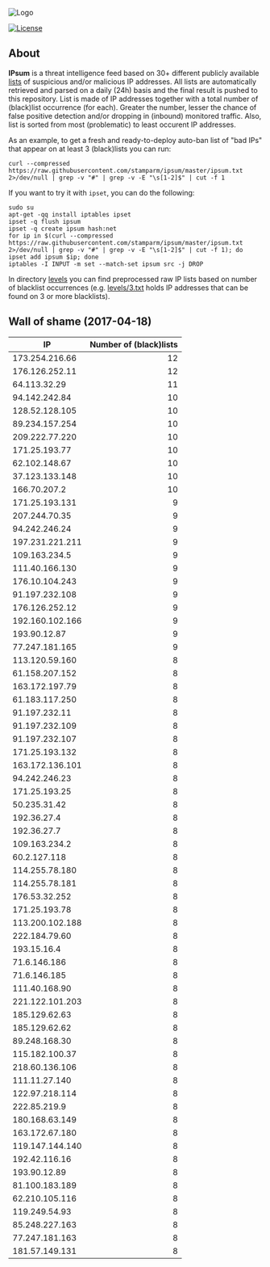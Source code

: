 ![Logo](logo.png)

[![License](https://img.shields.io/badge/license-Public_domain-red.svg)](https://wiki.creativecommons.org/wiki/Public_domain)

About
----

**IPsum** is a threat intelligence feed based on 30+ different publicly available [lists](https://github.com/stamparm/maltrail) of suspicious and/or malicious IP addresses. All lists are automatically retrieved and parsed on a daily (24h) basis and the final result is pushed to this repository. List is made of IP addresses together with a total number of (black)list occurrence (for each). Greater the number, lesser the chance of false positive detection and/or dropping in (inbound) monitored traffic. Also, list is sorted from most (problematic) to least occurent IP addresses.

As an example, to get a fresh and ready-to-deploy auto-ban list of "bad IPs" that appear on at least 3 (black)lists you can run:

```
curl --compressed https://raw.githubusercontent.com/stamparm/ipsum/master/ipsum.txt 2>/dev/null | grep -v "#" | grep -v -E "\s[1-2]$" | cut -f 1
```

If you want to try it with `ipset`, you can do the following:

```
sudo su
apt-get -qq install iptables ipset
ipset -q flush ipsum
ipset -q create ipsum hash:net
for ip in $(curl --compressed https://raw.githubusercontent.com/stamparm/ipsum/master/ipsum.txt 2>/dev/null | grep -v "#" | grep -v -E "\s[1-2]$" | cut -f 1); do ipset add ipsum $ip; done
iptables -I INPUT -m set --match-set ipsum src -j DROP
```

In directory [levels](levels) you can find preprocessed raw IP lists based on number of blacklist occurrences (e.g. [levels/3.txt](levels/3.txt) holds IP addresses that can be found on 3 or more blacklists).

Wall of shame (2017-04-18)
----

|IP|Number of (black)lists|
|---|--:|
173.254.216.66|12
176.126.252.11|12
64.113.32.29|11
94.142.242.84|10
128.52.128.105|10
89.234.157.254|10
209.222.77.220|10
171.25.193.77|10
62.102.148.67|10
37.123.133.148|10
166.70.207.2|10
171.25.193.131|9
207.244.70.35|9
94.242.246.24|9
197.231.221.211|9
109.163.234.5|9
111.40.166.130|9
176.10.104.243|9
91.197.232.108|9
176.126.252.12|9
192.160.102.166|9
193.90.12.87|9
77.247.181.165|9
113.120.59.160|8
61.158.207.152|8
163.172.197.79|8
61.183.117.250|8
91.197.232.11|8
91.197.232.109|8
91.197.232.107|8
171.25.193.132|8
163.172.136.101|8
94.242.246.23|8
171.25.193.25|8
50.235.31.42|8
192.36.27.4|8
192.36.27.7|8
109.163.234.2|8
60.2.127.118|8
114.255.78.180|8
114.255.78.181|8
176.53.32.252|8
171.25.193.78|8
113.200.102.188|8
222.184.79.60|8
193.15.16.4|8
71.6.146.186|8
71.6.146.185|8
111.40.168.90|8
221.122.101.203|8
185.129.62.63|8
185.129.62.62|8
89.248.168.30|8
115.182.100.37|8
218.60.136.106|8
111.11.27.140|8
122.97.218.114|8
222.85.219.9|8
180.168.63.149|8
163.172.67.180|8
119.147.144.140|8
192.42.116.16|8
193.90.12.89|8
81.100.183.189|8
62.210.105.116|8
119.249.54.93|8
85.248.227.163|8
77.247.181.163|8
181.57.149.131|8

